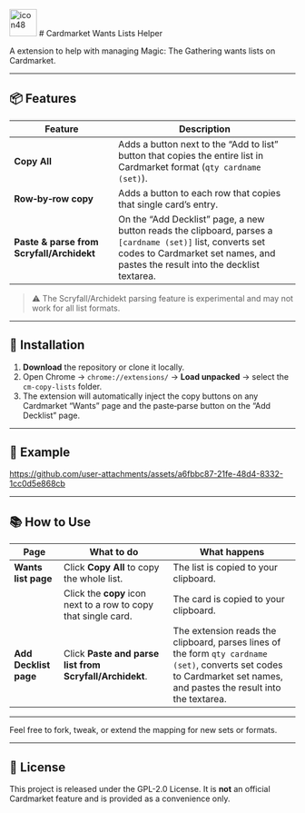 <img width="48" height="48" alt="icon48" src="https://github.com/user-attachments/assets/cb06a3ba-cac1-46ba-a1bc-1862b6d3abcb" /> # Cardmarket Wants Lists Helper


A extension to help with managing Magic: The Gathering wants lists on Cardmarket.

---

## 📦 Features

| Feature | Description |
|---------|-------------|
| **Copy All** | Adds a button next to the “Add to list” button that copies the entire list in Cardmarket format (`qty cardname (set)`). |
| **Row‑by‑row copy** | Adds a button to each row that copies that single card’s entry. |
| **Paste & parse from Scryfall/Archidekt** | On the “Add Decklist” page, a new button reads the clipboard, parses a `[cardname (set)]` list, converts set codes to Cardmarket set names, and pastes the result into the decklist textarea. |

> ⚠️ The Scryfall/Archidekt parsing feature is experimental and may not work for all list formats.

---

## 🚀 Installation

1. **Download** the repository or clone it locally.  
2. Open Chrome → `chrome://extensions/` → **Load unpacked** → select the `cm-copy-lists` folder.  
3. The extension will automatically inject the copy buttons on any Cardmarket “Wants” page and the paste‑parse button on the “Add Decklist” page.

---

## 📸 Example
https://github.com/user-attachments/assets/a6fbbc87-21fe-48d4-8332-1cc0d5e868cb

---

## 📚 How to Use

| Page | What to do | What happens |
|------|------------|--------------|
| **Wants list page** | Click **Copy All** to copy the whole list. | The list is copied to your clipboard. |
| | Click the **copy** icon next to a row to copy that single card. | The card is copied to your clipboard. |
| **Add Decklist page** | Click **Paste and parse list from Scryfall/Archidekt**. | The extension reads the clipboard, parses lines of the form `qty cardname (set)`, converts set codes to Cardmarket set names, and pastes the result into the textarea. |

---

Feel free to fork, tweak, or extend the mapping for new sets or formats.

---

## 📄 License

This project is released under the  GPL-2.0 License. It is **not** an official Cardmarket feature and is provided as a convenience only.
